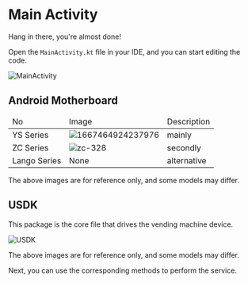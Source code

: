 # Main Activity

Hang in there, you're almost done!

Open the `MainActivity.kt` file in your IDE, and you can start editing the code.

![MainActivity](/images/1c0b68c8-cb95-409f-bc09-8072fc37ecc5.png)

## Android Motherboard

<table>
    <thead>
        <tr>
            <td>No</td>
            <td>Image</td>
            <td>Description</td>
        </tr>
    </thead>
    <tbody>
        <tr>
            <td>YS Series</td>
            <td>
                <img src="/images/1667464924237976.png" alt="1667464924237976" />
            </td>
            <td>mainly</td>
        </tr>
        <tr>
            <td>ZC Series</td>
            <td>
                <img src="/images/zc-328.png" alt="zc-328" />
            </td>
            <td>secondly</td>
        </tr>
        <tr>
            <td>Lango Series</td>
            <td>
               None
            </td>
            <td>alternative</td>
        </tr>
    </tbody>
</table>

The above images are for reference only, and some models may differ.

## USDK

This package is the core file that drives the vending machine device.

![USDK](/images/facd8d2d-53b5-44fe-a41e-e2b5c15305bd.jpg)

The above images are for reference only, and some models may differ.

Next, you can use the corresponding methods to perform the service.
